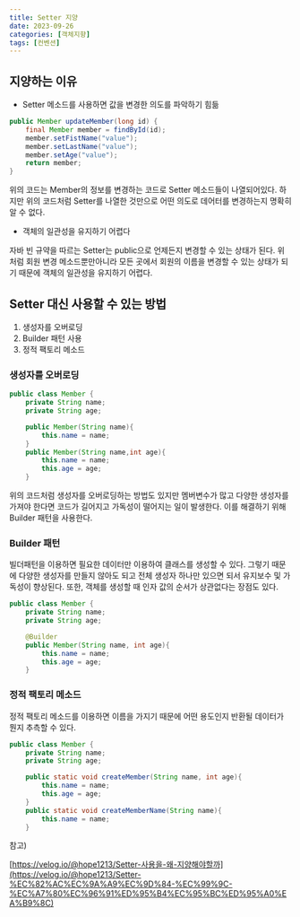 ```yaml
---
title: Setter 지양
date: 2023-09-26
categories: [객체지향]
tags: [컨벤션]
---
```


## 지양하는 이유

- Setter 메소드를 사용하면 값을 변경한 의도를 파악하기 힘듦

```java
public Member updateMember(long id) {
    final Member member = findById(id);
    member.setFistName("value");
    member.setLastName("value");
    member.setAge("value");
    return member;
}
```

위의 코드는 Member의 정보를 변경하는 코드로 Setter 메소드들이 나열되어있다. 하지만 위의 코드처럼 Setter를 나열한 것만으로 어떤 의도로 데어터를 변경하는지 명확히 알 수 없다.

- 객체의 일관성을 유지하기 어렵다

자바 빈 규약을 따르는 Setter는 public으로 언제든지 변경할 수 있는 상태가 된다. 위처럼 회원 변경 메소드뿐만아니라 모든 곳에서 회원의 이름을 변경할 수 있는 상태가 되기 때문에 객체의 일관성을 유지하기 어렵다.

## Setter 대신 사용할 수 있는 방법

1. 생성자를 오버로딩
2. Builder 패턴 사용
3. 정적 팩토리 메소드

### 생성자를 오버로딩

```java
public class Member {
    private String name;
    private String age;

    public Member(String name){
    	this.name = name;
    }
    public Member(String name,int age){
    	this.name = name;
    	this.age = age;
    }
```

위의 코드처럼 생성자를 오버로딩하는 방법도 있지만 멤버변수가 많고 다양한 생성자를 가져야 한다면 코드가 길어지고 가독성이 떨어지는 일이 발생한다. 이를 해결하기 위해 Builder 패턴을 사용한다.

### Builder 패턴

빌더패턴을 이용하면 필요한 데이터만 이용하여 클래스를 생성할 수 있다. 그렇기 때문에 다양한 생성자를 만들지 않아도 되고 전체 생성자 하나만 있으면 되서 유지보수 및 가독성이 향상된다. 또한, 객체를 생성할 때 인자 값의 순서가 상관없다는 장점도 있다.

```java
public class Member {
    private String name;
    private String age;

    @Builder
    public Member(String name, int age){
    	this.name = name;
        this.age = age;
    }
```

### 정적 팩토리 메소드

정적 팩토리 메소드를 이용하면 이름을 가지기 때문에 어떤 용도인지 반환될 데이터가 뭔지 추측할 수 있다.

```java
public class Member {
    private String name;
    private String age;

    public static void createMember(String name, int age){
    	this.name = name;
        this.age = age;
    }
    public static void createMemberName(String name){
    	this.name = name;
    }
```

참고)

[https://velog.io/@hope1213/Setter-사용을-왜-지양해야할까](https://velog.io/@hope1213/Setter-%EC%82%AC%EC%9A%A9%EC%9D%84-%EC%99%9C-%EC%A7%80%EC%96%91%ED%95%B4%EC%95%BC%ED%95%A0%EA%B9%8C)
